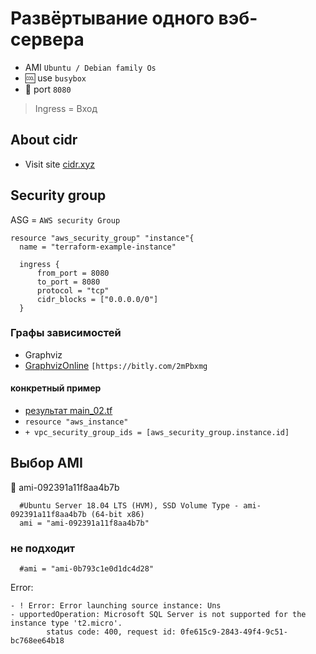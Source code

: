 # Развёртывание одного вэб-сервера

- AMI `Ubuntu / Debian family Os`
- :cool: use `busybox`
- :key: port `8080`
  
> Ingress = Вход

## About cidr

- Visit site [cidr.xyz](https://cidr.xyz)

## Security group

ASG = `AWS security Group`

```HCL
resource "aws_security_group" "instance"{
  name = "terraform-example-instance"

  ingress {
      from_port = 8080
      to_port = 8080
      protocol = "tcp"
      cidr_blocks = ["0.0.0.0/0"]
  }

```

### Графы зависимостей

- Graphviz
- [GraphvizOnline](https://bitly.com/2mPbxmg) `[https://bitly.com/2mPbxmg`

#### конкретный пример

- [результат main_02.tf](https://bit.ly/3jClmkR)
- `resource "aws_instance"`
- `+ vpc_security_group_ids = [aws_security_group.instance.id]`

## Выбор AMI

:green_heart: ami-092391a11f8aa4b7b

```HCL
  #Ubuntu Server 18.04 LTS (HVM), SSD Volume Type - ami-092391a11f8aa4b7b (64-bit x86)
  ami = "ami-092391a11f8aa4b7b"
```

### не подходит

```  #Ubuntu Server 16.04 LTS (HVM) with SQL Server 2017 Standard -
  #ami = "ami-0b793c1e0d1dc4d28"
```

Error:

```Terminal
- ! Error: Error launching source instance: Uns
- upportedOperation: Microsoft SQL Server is not supported for the instance type 't2.micro'.
        status code: 400, request id: 0fe615c9-2843-49f4-9c51-bc768ee64b18
```
